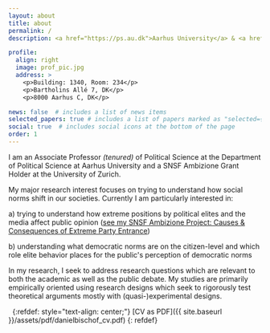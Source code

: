 ```yaml
---
layout: about
title: about
permalink: /
description: <a href="https://ps.au.dk">Aarhus University</a> & <a href="https://www.ipz.uzh.ch/en.html">University of Zurich</a>. 

profile:
  align: right
  image: prof_pic.jpg
  address: >
    <p>Building: 1340, Room: 234</p>
    <p>Bartholins Allé 7, DK</p>
    <p>8000 Aarhus C, DK</p>

news: false  # includes a list of news items
selected_papers: true # includes a list of papers marked as "selected={true}"
social: true  # includes social icons at the bottom of the page
order: 1
---
```


I am an Associate Professor *(tenured)* of Political Science at the Department of Political Science at Aarhus University and a SNSF Ambizione Grant Holder at the University of Zurich. 

My major research interest focuses on trying to understand how social norms shift in our societies. Currently I am particularly interested in: 

a) trying to understand how extreme positions by political elites and the media affect public opinion ([see my SNSF Ambizione Project: Causes & Consequences of Extreme Party Entrance](https://extremeentrance.github.io))

b) understanding what democratic norms are on the citizen-level and which role elite behavior places for the public's perception of democratic norms   

In my research, I seek to address research questions which are relevant to both the academic as well as the public debate. My studies are primarily empirically oriented using research designs which seek to rigorously test theoretical arguments mostly with (quasi-)experimental designs.

&nbsp;
{:refdef: style="text-align: center;"}
[CV as PDF]({{ site.baseurl }}/assets/pdf/danielbischof_cv.pdf) 
{: refdef}
&nbsp;
